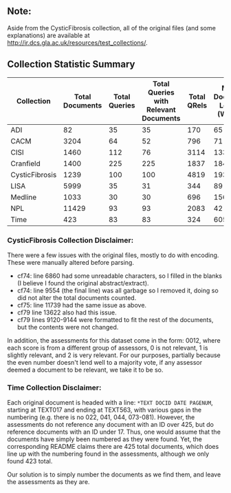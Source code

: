 ## Note:
Aside from the CysticFibrosis collection, all of the original files (and some explanations) are available at http://ir.dcs.gla.ac.uk/resources/test_collections/.

## Collection Statistic Summary
| Collection     | Total Documents | Total Queries | Total Queries with <br>Relevant Documents | Total QRels | Mean Document Length<br>(Words) |
|----------------|-----------------|---------------|-------------------------------------------|-------------|---------------------------------|
| ADI            | 82              | 35            | 35                                        | 170         | 65                              |
| CACM           | 3204            | 64            | 52                                        | 796         | 71                              |
| CISI           | 1460            | 112           | 76                                        | 3114        | 133                             |
| Cranfield      | 1400            | 225           | 225                                       | 1837        | 184                             |
| CysticFibrosis | 1239            | 100           | 100                                       | 4819        | 193                             |
| LISA           | 5999            | 35            | 31                                        | 344         | 89                              |
| Medline        | 1033            | 30            | 30                                        | 696         | 156                             |
| NPL            | 11429           | 93            | 93                                        | 2083        | 42                              |
| Time           | 423             | 83            | 83                                        | 324         | 605                             |
### CysticFibrosis Collection Disclaimer:
There were a few issues with the original files, mostly to do with encoding. These were manually altered before parsing.
- cf74: line 6860 had some unreadable characters, so I filled in the blanks (I believe I found the original abstract/extract).
- cf74: line 9554 (the final line) was all garbage so I removed it, doing so did not alter the total documents counted.
- cf75: line 11739 had the same issue as above.
- cf79 line 13622 also had this issue.
- cf79 lines 9120-9144 were formatted to fit the rest of the documents, but the contents were not changed.

In addition, the assessments for this dataset come in the form: 0012, where each score is from a different group of assessors, 0 is not relevant, 1 is slightly relevant, and 2 is very relevant. For our purposes, partially because the even number doesn't lend well to a majority vote, if any assessor deemed a document to be relevant, we take it to be so.

### Time Collection Disclaimer:
Each original document is headed with a line: `*TEXT DOCID DATE PAGENUM`, starting at TEXT017 and ending at TEXT563, with various gaps in the numbering (e.g. there is no 022, 041, 044, 073-081). However, the assessments do not reference any document with an ID over 425, but do reference documents with an ID under 17. Thus, one would assume that the documents have simply been numbered as they were found. Yet, the corresponding README claims there are 425 total documents, which does line up with the numbering found in the assessments, although we only found 423 total.

Our solution is to simply number the documents as we find them, and leave the assessments as they are.
